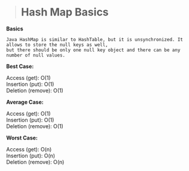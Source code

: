 > <h1> Hash Map Basics </h1>

<!DOCTYPE html>
<html lang="en">
<head>
    <meta charset="UTF-8">
    <meta http-equiv="X-UA-Compatible" content="IE=edge">
    <meta name="viewport" content="width=device-width, initial-scale=1.0">
</head>
<body>
    <strong>Basics </strong>

    Java HashMap is similar to HashTable, but it is unsynchronized. It allows to store the null keys as well, 
    but there should be only one null key object and there can be any number of null values.

<strong>Best Case:</strong> 

Access (get): O(1)<br>
Insertion (put): O(1)<br>
Deletion (remove): O(1)<br>


<strong>Average Case:</strong>

Access (get): O(1)<br>
Insertion (put): O(1)<br>
Deletion (remove): O(1)<br>


<strong>Worst Case: </strong>

Access (get): O(n)<br>
Insertion (put): O(n)<br>
Deletion (remove): O(n)<br>

</body>
</html>
